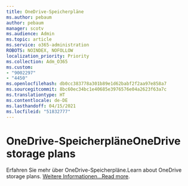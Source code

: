 ```yaml
---
title: OneDrive-Speicherpläne
ms.author: pebaum
author: pebaum
manager: scotv
ms.audience: Admin
ms.topic: article
ms.service: o365-administration
ROBOTS: NOINDEX, NOFOLLOW
localization_priority: Priority
ms.collection: Adm_O365
ms.custom:
- "9002297"
- "4450"
ms.openlocfilehash: db0cc383778a301b89e1d62babf2f2aa97e858a7
ms.sourcegitcommit: 8bc60ec34bc1e40685e3976576e04a2623f63a7c
ms.translationtype: HT
ms.contentlocale: de-DE
ms.lasthandoff: 04/15/2021
ms.locfileid: "51832777"
---
```

# <a name="onedrive-storage-plans"></a><span data-ttu-id="a72b3-102">OneDrive-Speicherpläne</span><span class="sxs-lookup"><span data-stu-id="a72b3-102">OneDrive storage plans</span></span>

<span data-ttu-id="a72b3-103">Erfahren Sie mehr über OneDrive-Speicherpläne.</span><span class="sxs-lookup"><span data-stu-id="a72b3-103">Learn about OneDrive storage plans.</span></span> <span data-ttu-id="a72b3-104">[Weitere Informationen...](https://support.office.com/article/OneDrive-storage-plan-and-billing-questions-989fce19-ade6-4e2f-81fb-941eabefee28)</span><span class="sxs-lookup"><span data-stu-id="a72b3-104">[Read more](https://support.office.com/article/OneDrive-storage-plan-and-billing-questions-989fce19-ade6-4e2f-81fb-941eabefee28).</span></span>

